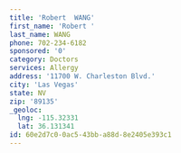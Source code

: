```yaml
---
title: 'Robert  WANG'
first_name: 'Robert '
last_name: WANG
phone: 702-234-6182
sponsored: '0'
category: Doctors
services: Allergy
address: '11700 W. Charleston Blvd.'
city: 'Las Vegas'
state: NV
zip: '89135'
_geoloc:
  lng: -115.32331
  lat: 36.131341
id: 60e2d7c0-0ac5-43bb-a88d-8e2405e393c1
---
```

